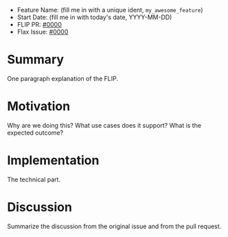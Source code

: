 - Feature Name: (fill me in with a unique ident, `my_awesome_feature`)
- Start Date: (fill me in with today's date, YYYY-MM-DD)
- FLIP PR: [#0000](https://github.com/google/flax/pull/0000)
- Flax Issue: [#0000](https://github.com/google/flax/issues/0000)

# Summary
[summary]: #summary

One paragraph explanation of the FLIP.

# Motivation
[motivation]: #motivation

Why are we doing this? What use cases does it support? What is the expected outcome?

# Implementation
[implementation]: #implementation

The technical part.

# Discussion
[discussion]: #discussion

Summarize the discussion from the original issue and from the pull request.

